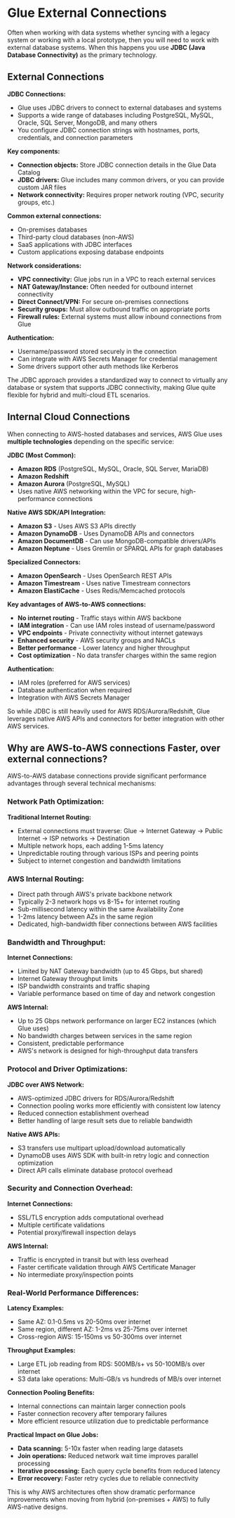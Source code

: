 # Glue External Connections
Often when working with data systems whether syncing with a legacy system or working with a local prototype, then you will need to work with external database systems. When this happens you use **JDBC (Java Database Connectivity)** as the primary technology.

## External Connections
**JDBC Connections:**
- Glue uses JDBC drivers to connect to external databases and systems
- Supports a wide range of databases including PostgreSQL, MySQL, Oracle, SQL Server, MongoDB, and many others
- You configure JDBC connection strings with hostnames, ports, credentials, and connection parameters

**Key components:**
- **Connection objects:** Store JDBC connection details in the Glue Data Catalog
- **JDBC drivers:** Glue includes many common drivers, or you can provide custom JAR files
- **Network connectivity:** Requires proper network routing (VPC, security groups, etc.)

**Common external connections:**
- On-premises databases
- Third-party cloud databases (non-AWS)
- SaaS applications with JDBC interfaces
- Custom applications exposing database endpoints

**Network considerations:**
- **VPC connectivity:** Glue jobs run in a VPC to reach external services
- **NAT Gateway/Instance:** Often needed for outbound internet connectivity
- **Direct Connect/VPN:** For secure on-premises connections
- **Security groups:** Must allow outbound traffic on appropriate ports
- **Firewall rules:** External systems must allow inbound connections from Glue

**Authentication:**
- Username/password stored securely in the connection
- Can integrate with AWS Secrets Manager for credential management
- Some drivers support other auth methods like Kerberos

The JDBC approach provides a standardized way to connect to virtually any database or system that supports JDBC connectivity, making Glue quite flexible for hybrid and multi-cloud ETL scenarios.

## Internal Cloud Connections
When connecting to AWS-hosted databases and services, AWS Glue uses **multiple technologies** depending on the specific service:

**JDBC (Most Common):**
- **Amazon RDS** (PostgreSQL, MySQL, Oracle, SQL Server, MariaDB)
- **Amazon Redshift**
- **Amazon Aurora** (PostgreSQL, MySQL)
- Uses native AWS networking within the VPC for secure, high-performance connections

**Native AWS SDK/API Integration:**
- **Amazon S3** - Uses AWS S3 APIs directly
- **Amazon DynamoDB** - Uses DynamoDB APIs and connectors
- **Amazon DocumentDB** - Can use MongoDB-compatible drivers/APIs
- **Amazon Neptune** - Uses Gremlin or SPARQL APIs for graph databases

**Specialized Connectors:**
- **Amazon OpenSearch** - Uses OpenSearch REST APIs
- **Amazon Timestream** - Uses native Timestream connectors
- **Amazon ElastiCache** - Uses Redis/Memcached protocols

**Key advantages of AWS-to-AWS connections:**
- **No internet routing** - Traffic stays within AWS backbone
- **IAM integration** - Can use IAM roles instead of username/password
- **VPC endpoints** - Private connectivity without internet gateways
- **Enhanced security** - AWS security groups and NACLs
- **Better performance** - Lower latency and higher throughput
- **Cost optimization** - No data transfer charges within the same region

**Authentication:**
- IAM roles (preferred for AWS services)
- Database authentication when required
- Integration with AWS Secrets Manager

So while JDBC is still heavily used for AWS RDS/Aurora/Redshift, Glue leverages native AWS APIs and connectors for better integration with other AWS services.

## Why are AWS-to-AWS connections Faster, over external connections?
AWS-to-AWS database connections provide significant performance advantages through several technical mechanisms:

### **Network Path Optimization:**

**Traditional Internet Routing:**
- External connections must traverse: Glue → Internet Gateway → Public Internet → ISP networks → Destination
- Multiple network hops, each adding 1-5ms latency
- Unpredictable routing through various ISPs and peering points
- Subject to internet congestion and bandwidth limitations

### **AWS Internal Routing:**
- Direct path through AWS's private backbone network
- Typically 2-3 network hops vs 8-15+ for internet routing
- Sub-millisecond latency within the same Availability Zone
- 1-2ms latency between AZs in the same region
- Dedicated, high-bandwidth fiber connections between AWS facilities

### **Bandwidth and Throughput:**

**Internet Connections:**
- Limited by NAT Gateway bandwidth (up to 45 Gbps, but shared)
- Internet Gateway throughput limits
- ISP bandwidth constraints and traffic shaping
- Variable performance based on time of day and network congestion

**AWS Internal:**
- Up to 25 Gbps network performance on larger EC2 instances (which Glue uses)
- No bandwidth charges between services in the same region
- Consistent, predictable performance
- AWS's network is designed for high-throughput data transfers

### **Protocol and Driver Optimizations:**

**JDBC over AWS Network:**
- AWS-optimized JDBC drivers for RDS/Aurora/Redshift
- Connection pooling works more efficiently with consistent low latency
- Reduced connection establishment overhead
- Better handling of large result sets due to reliable bandwidth

**Native AWS APIs:**
- S3 transfers use multipart upload/download automatically
- DynamoDB uses AWS SDK with built-in retry logic and connection optimization
- Direct API calls eliminate database protocol overhead

### **Security and Connection Overhead:**

**Internet Connections:**
- SSL/TLS encryption adds computational overhead
- Multiple certificate validations
- Potential proxy/firewall inspection delays

**AWS Internal:**
- Traffic is encrypted in transit but with less overhead
- Faster certificate validation through AWS Certificate Manager
- No intermediate proxy/inspection points

### **Real-World Performance Differences:**

**Latency Examples:**
- Same AZ: 0.1-0.5ms vs 20-50ms over internet
- Same region, different AZ: 1-2ms vs 25-75ms over internet
- Cross-region AWS: 15-150ms vs 50-300ms over internet

**Throughput Examples:**
- Large ETL job reading from RDS: 500MB/s+ vs 50-100MB/s over internet
- S3 data lake operations: Multi-GB/s vs hundreds of MB/s over internet

**Connection Pooling Benefits:**
- Internal connections can maintain larger connection pools
- Faster connection recovery after temporary failures
- More efficient resource utilization due to predictable performance

**Practical Impact on Glue Jobs:**
- **Data scanning:** 5-10x faster when reading large datasets
- **Join operations:** Reduced network wait time improves parallel processing
- **Iterative processing:** Each query cycle benefits from reduced latency
- **Error recovery:** Faster retry cycles due to reliable connectivity

This is why AWS architectures often show dramatic performance improvements when moving from hybrid (on-premises + AWS) to fully AWS-native designs.
